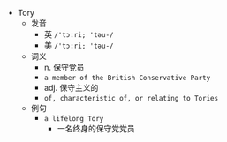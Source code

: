- Tory
  - 发音
    - 英 `/'tɔ:ri; 'təu-/`
    - 美 `/'tɔ:ri; 'təu-/`
  - 词义
    - n. 保守党员
    - `a member of the British Conservative Party`
    - adj. 保守主义的
    - `of, characteristic of, or relating to Tories `
  - 例句
    - `a lifelong Tory`
      - 一名终身的保守党党员


